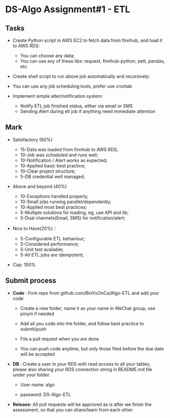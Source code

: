 # DS-Algo Assignment#1 - ETL 



## Tasks 

- Create Python script in AWS EC2 to fetch data from finnhub, and load it to AWS RDS:
  - You can choose any data;
  -  You can use any of these libs: request, finnhub-python, petl, pandas, etc. 

-  Create shell script to run above job automatically and recursively: 
  - You can use any job scheduling tools, prefer use crontab 
- Implement simple alter/notification system:
  -  Notify ETL job finished status, either via email or SMS
  -  Sending Alert during etl job if anything need immediate attention



## Mark 

- Satisfactory (60%)
   - 15-Data was loaded from finnhub to AWS RDS;
   - 10-Job was scheduled and runs well;
   - 10-Notification / Alert works as expected;
   - 10-Applied basic best practice;
   - 10-Clear project structure;
   -  5-DB credential well managed;
- Above and beyond (40%) 
   - 10-Exceptions handled properly;
   - 10-Small jobs running parallel/dependently; 
   - 10-Applied most best practices;
   -  5-Multiple solutions for loading, eg, use API and lib;
   -  5-Dual channels(Email, SMS) for notification/alert;
- Nice to Have(20%)：
    - 5-Configurable ETL behaviour;
    - 5-Considered performance;
    - 5-Unit test available;
    - 5-All ETL jobs are idempotent;



- Cap: 100%



## Submit process

- **Code** : Fork repo  from github.com/BinYuOnCa/Algo-ETL and add your code

  - Create a new folder, name it as your name in WeChat group, use pinyin if needed

  - Add all you code into the folder, and follow best practice to submit/push

  - File a pull request when you are done

  - You can push code anytime, but only those filed before the due date will be accepted

    

- **DB** : Create a user in your RDS with read access to all your tables, please also sharing your RDS connection string in README.md file under your folder.

  - User name: algo

  - password: DS-Algo-ETL

    

- **Release:** All pull requests will be approved as is after we finish the assessment, so that you can share/learn from each other.

  
